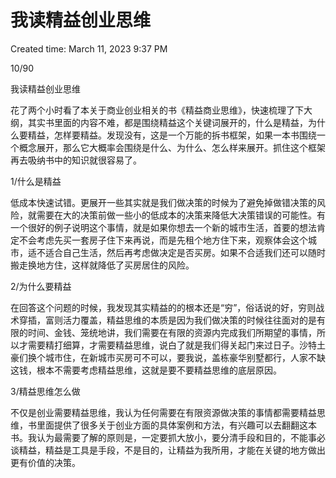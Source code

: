 # 我读精益创业思维

Created time: March 11, 2023 9:37 PM

10/90

我读精益创业思维

花了两个小时看了本关于商业创业相关的书《精益商业思维》，快速梳理了下大纲，其实书里面的内容不难，都是围绕精益这个关键词展开的，什么是精益，为什么要精益，怎样要精益。发现没有，这是一个万能的拆书框架，如果一本书围绕一个概念展开，那么它大概率会围绕是什么、为什么、怎么样来展开。抓住这个框架再去吸纳书中的知识就很容易了。

1/什么是精益

低成本快速试错。更展开一些其实就是我们做决策的时候为了避免掉做错决策的风险，就需要在大的决策前做一些小的低成本的决策来降低大决策错误的可能性。有一个很好的例子说明这个事情，就是如果你想去一个新的城市生活，首要的想法肯定不会考虑先买一套房子住下来再说，而是先租个地方住下来，观察体会这个城市，适不适合自己生活，然后再考虑做决定是否买房。如果不合适我们还可以随时搬走换地方住，这样就降低了买房居住的风险。

2/为什么要精益

在回答这个问题的时候，我发现其实精益的的根本还是“穷”，俗话说的好，穷则战术穿插，富则活力覆盖，精益思维的本质是因为我们做决策的时候往往面对的是有限的时间、金钱、笼统地讲，我们需要在有限的资源内完成我们所期望的事情，所以才需要精打细算，才需要精益思维，说白了就是我们得关起门来过日子。沙特土豪们换个城市住，在新城市买房可不可以，要我说，盖栋豪华别墅都行，人家不缺这钱，根本不需要考虑精益思维，这就是要不要精益思维的底层原因。

3/精益思维怎么做

不仅是创业需要精益思维，我认为任何需要在有限资源做决策的事情都需要精益思维，书里面提供了很多关于创业方面的具体案例和方法，有兴趣可以去翻翻这本书。我认为最需要了解的原则是，一定要抓大放小，要分清手段和目的，不能事必谈精益，精益是工具是手段，不是目的，让精益为我所用，才能在关键的地方做出更有价值的决策。